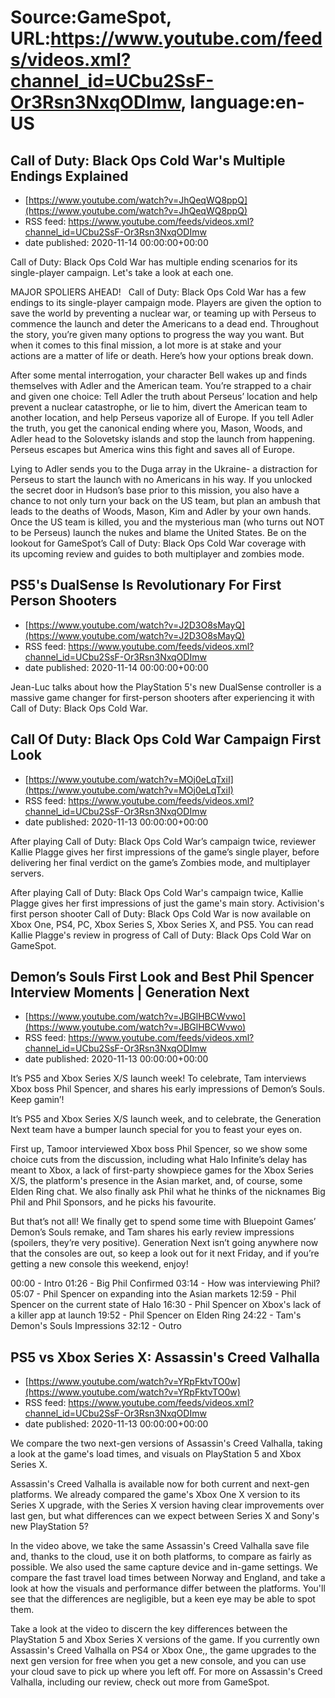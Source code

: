 # Source:GameSpot, URL:https://www.youtube.com/feeds/videos.xml?channel_id=UCbu2SsF-Or3Rsn3NxqODImw, language:en-US

## Call of Duty: Black Ops Cold War's Multiple Endings Explained
 - [https://www.youtube.com/watch?v=JhQeqWQ8ppQ](https://www.youtube.com/watch?v=JhQeqWQ8ppQ)
 - RSS feed: https://www.youtube.com/feeds/videos.xml?channel_id=UCbu2SsF-Or3Rsn3NxqODImw
 - date published: 2020-11-14 00:00:00+00:00

Call of Duty: Black Ops Cold War has multiple ending scenarios for its single-player campaign. Let's take a look at each one. 

MAJOR SPOLIERS AHEAD!  
Call of Duty: Black Ops Cold War has a few endings to its single-player campaign mode. Players are given the option to save the world by preventing a nuclear war, or teaming up with Perseus to commence the launch and deter the Americans to a dead end. Throughout the story, you’re given many options to progress the way you want. But when it comes to this final mission, a lot more is at stake and your actions are a matter of life or death. Here’s how your options break down. 

After some mental interrogation, your character Bell wakes up and finds themselves with Adler and the American team. You’re strapped to a chair and given one choice: Tell Adler the truth about Perseus’ location and help prevent a nuclear catastrophe, or lie to him, divert the American team to another location, and help Perseus vaporize all of Europe. If you tell Adler the truth, you get the canonical ending where you, Mason, Woods, and Adler head to the Solovetsky islands and stop the launch from happening. Perseus escapes but America wins this fight and saves all of Europe.  

Lying to Adler sends you to the Duga array in the Ukraine- a distraction for Perseus to start the launch with no Americans in his way. If you unlocked the secret door in Hudson’s base prior to this mission, you also have a chance to not only turn your back on the US team, but plan an ambush that leads to the deaths of Woods, Mason, Kim and Adler by your own hands. Once the US team is killed, you and the mysterious man (who turns out NOT to be Perseus) launch the nukes and blame the United States. Be on the lookout for GameSpot’s Call of Duty: Black Ops Cold War coverage with its upcoming review and guides to both multiplayer and zombies mode.

## PS5's DualSense Is Revolutionary For First Person Shooters
 - [https://www.youtube.com/watch?v=J2D3O8sMayQ](https://www.youtube.com/watch?v=J2D3O8sMayQ)
 - RSS feed: https://www.youtube.com/feeds/videos.xml?channel_id=UCbu2SsF-Or3Rsn3NxqODImw
 - date published: 2020-11-14 00:00:00+00:00

Jean-Luc talks about how the PlayStation 5's new DualSense controller is a massive game changer for first-person shooters after experiencing it with Call of Duty: Black Ops Cold War.

## Call Of Duty: Black Ops Cold War Campaign First Look
 - [https://www.youtube.com/watch?v=MOj0eLqTxiI](https://www.youtube.com/watch?v=MOj0eLqTxiI)
 - RSS feed: https://www.youtube.com/feeds/videos.xml?channel_id=UCbu2SsF-Or3Rsn3NxqODImw
 - date published: 2020-11-13 00:00:00+00:00

After playing Call of Duty: Black Ops Cold War’s campaign twice, reviewer Kallie Plagge gives her first impressions of the game’s single player, before delivering her final verdict on the game’s Zombies mode, and multiplayer servers.

After playing Call of Duty: Black Ops Cold War's campaign twice, Kallie Plagge gives her first impressions of just the game's main story. Activision's first person shooter Call of Duty: Black Ops Cold War is now available on Xbox One, PS4, PC, Xbox Series S, Xbox Series X, and PS5. You can read Kallie Plagge's review in progress of Call of Duty: Black Ops Cold War on GameSpot.

## Demon’s Souls First Look and Best Phil Spencer Interview Moments | Generation Next
 - [https://www.youtube.com/watch?v=JBGlHBCWvwo](https://www.youtube.com/watch?v=JBGlHBCWvwo)
 - RSS feed: https://www.youtube.com/feeds/videos.xml?channel_id=UCbu2SsF-Or3Rsn3NxqODImw
 - date published: 2020-11-13 00:00:00+00:00

It’s PS5 and Xbox Series X/S launch week! To celebrate, Tam interviews Xbox boss Phil Spencer, and shares his early impressions of Demon’s Souls. Keep gamin’! 

It’s PS5 and Xbox Series X/S launch week, and to celebrate, the Generation Next team have a bumper launch special for you to feast your eyes on. 

First up, Tamoor interviewed Xbox boss Phil Spencer, so we show some choice cuts from the discussion, including what Halo Infinite’s delay has meant to Xbox, a lack of first-party showpiece games for the Xbox Series X/S, the platform's presence in the Asian market, and, of course, some Elden Ring chat. We also finally ask Phil what he thinks of the nicknames Big Phil and Phil Sponsors, and he picks his favourite.

But that’s not all! We finally get to spend some time with Bluepoint Games’ Demon’s Souls remake, and Tam shares his early review impressions (spoilers, they’re very positive). Generation Next isn’t going anywhere now that the consoles are out, so keep a look out for it next Friday, and if you’re getting a new console this weekend, enjoy!

00:00 - Intro
01:26 - Big Phil Confirmed
03:14 - How was interviewing Phil?
05:07 - Phil Spencer on expanding into the Asian markets
12:59 - Phil Spencer on the current state of Halo
16:30 - Phil Spencer on Xbox's lack of a killer app at launch
19:52 - Phil Spencer on Elden Ring
24:22 - Tam's Demon's Souls Impressions
32:12 - Outro

## PS5 vs Xbox Series X: Assassin's Creed Valhalla
 - [https://www.youtube.com/watch?v=YRpFktvTO0w](https://www.youtube.com/watch?v=YRpFktvTO0w)
 - RSS feed: https://www.youtube.com/feeds/videos.xml?channel_id=UCbu2SsF-Or3Rsn3NxqODImw
 - date published: 2020-11-13 00:00:00+00:00

We compare the two next-gen versions of Assassin's Creed Valhalla, taking a look at the game's load times, and visuals on PlayStation 5 and Xbox Series X. 

Assassin's Creed Valhalla is available now for both current and next-gen platforms. We already compared the game's Xbox One X version to its Series X upgrade, with the Series X version having clear improvements over last gen, but what differences can we expect between Series X and Sony's new PlayStation 5?

In the video above, we take the same Assassin's Creed Valhalla save file and, thanks to the cloud, use it on both platforms, to compare as fairly as possible. We also used the same capture device and in-game settings. We compare the fast travel load times between Norway and England, and take a look at how the visuals and performance differ between the platforms. You'll see that the differences are negligible, but a keen eye may be able to spot them.

Take a look at the video to discern the key differences between the PlayStation 5 and Xbox Series X versions of the game. If you currently own Assassin's Creed Valhalla on PS4 or Xbox One,, the game upgrades to the next gen version for free when you get a new console, and you can use your cloud save to pick up where you left off. For more on Assassin's Creed Valhalla, including our review, check out more from GameSpot.

